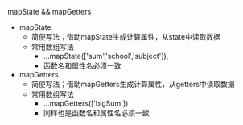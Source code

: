 mapState && mapGetters
- mapState
    - 简便写法；借助mapState生成计算属性，从state中读取数据
    - 常用数组写法
        - ...mapState(['sum','school','subject']),
        - 函数名和属性名必须一致
- mapGetters
    - 简便写法；借助mapGetters生成计算属性，从getters中读取数据
    - 常用数组写法
        - ...mapGetters(['bigSum'])
        - 同样也是函数名和属性名必须一致